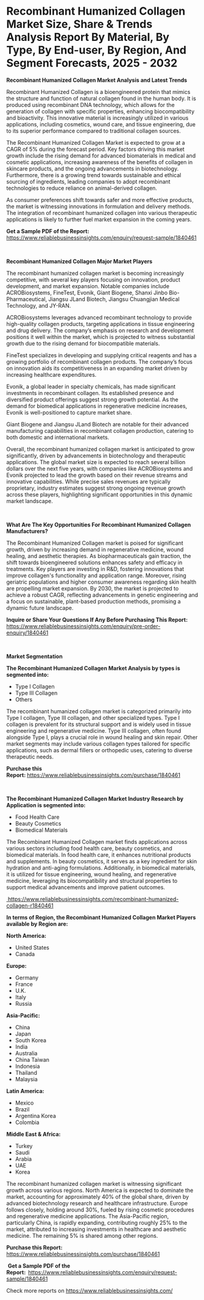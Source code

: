 <p><h1>Recombinant Humanized Collagen Market Size, Share & Trends Analysis Report By Material, By Type, By End-user, By Region, And Segment Forecasts, 2025 - 2032</h1></p><p><strong>Recombinant Humanized Collagen Market Analysis and Latest Trends</strong></p>
<p><p>Recombinant Humanized Collagen is a bioengineered protein that mimics the structure and function of natural collagen found in the human body. It is produced using recombinant DNA technology, which allows for the generation of collagen with specific properties, enhancing biocompatibility and bioactivity. This innovative material is increasingly utilized in various applications, including cosmetics, wound care, and tissue engineering, due to its superior performance compared to traditional collagen sources.</p><p>The Recombinant Humanized Collagen Market is expected to grow at a CAGR of 5% during the forecast period. Key factors driving this market growth include the rising demand for advanced biomaterials in medical and cosmetic applications, increasing awareness of the benefits of collagen in skincare products, and the ongoing advancements in biotechnology. Furthermore, there is a growing trend towards sustainable and ethical sourcing of ingredients, leading companies to adopt recombinant technologies to reduce reliance on animal-derived collagen.</p><p>As consumer preferences shift towards safer and more effective products, the market is witnessing innovations in formulation and delivery methods. The integration of recombinant humanized collagen into various therapeutic applications is likely to further fuel market expansion in the coming years.</p></p>
<p><strong>Get a Sample PDF of the Report:&nbsp;</strong> <a href="https://www.reliablebusinessinsights.com/enquiry/request-sample/1840461?utm_campaign=2279&utm_medium=2&utm_source=Github&utm_content=ia&utm_term=09032025&utm_id=recombinant-humanized-collagen">https://www.reliablebusinessinsights.com/enquiry/request-sample/1840461</a></p>
<p>&nbsp;</p>
<p><strong>Recombinant Humanized Collagen Major Market Players</strong></p>
<p><p>The recombinant humanized collagen market is becoming increasingly competitive, with several key players focusing on innovation, product development, and market expansion. Notable companies include ACROBiosystems, FineTest, Evonik, Giant Biogene, Shanxi Jinbo Bio-Pharmaceutical, Jiangsu JLand Biotech, Jiangsu Chuangjian Medical Technology, and JY-RAN.</p><p>ACROBiosystems leverages advanced recombinant technology to provide high-quality collagen products, targeting applications in tissue engineering and drug delivery. The company’s emphasis on research and development positions it well within the market, which is projected to witness substantial growth due to the rising demand for biocompatible materials.</p><p>FineTest specializes in developing and supplying critical reagents and has a growing portfolio of recombinant collagen products. The company’s focus on innovation aids its competitiveness in an expanding market driven by increasing healthcare expenditures.</p><p>Evonik, a global leader in specialty chemicals, has made significant investments in recombinant collagen. Its established presence and diversified product offerings suggest strong growth potential. As the demand for biomedical applications in regenerative medicine increases, Evonik is well-positioned to capture market share.</p><p>Giant Biogene and Jiangsu JLand Biotech are notable for their advanced manufacturing capabilities in recombinant collagen production, catering to both domestic and international markets.</p><p>Overall, the recombinant humanized collagen market is anticipated to grow significantly, driven by advancements in biotechnology and therapeutic applications. The global market size is expected to reach several billion dollars over the next five years, with companies like ACROBiosystems and Evonik projected to lead the growth based on their revenue streams and innovative capabilities. While precise sales revenues are typically proprietary, industry estimates suggest strong ongoing revenue growth across these players, highlighting significant opportunities in this dynamic market landscape.</p></p>
<p>&nbsp;</p>
<p><strong>What Are The Key Opportunities For Recombinant Humanized Collagen Manufacturers?</strong></p>
<p><p>The Recombinant Humanized Collagen market is poised for significant growth, driven by increasing demand in regenerative medicine, wound healing, and aesthetic therapies. As biopharmaceuticals gain traction, the shift towards bioengineered solutions enhances safety and efficacy in treatments. Key players are investing in R&D, fostering innovations that improve collagen's functionality and application range. Moreover, rising geriatric populations and higher consumer awareness regarding skin health are propelling market expansion. By 2030, the market is projected to achieve a robust CAGR, reflecting advancements in genetic engineering and a focus on sustainable, plant-based production methods, promising a dynamic future landscape.</p></p>
<p><strong>Inquire or Share Your Questions If Any Before Purchasing This Report:</strong> <a href="https://www.reliablebusinessinsights.com/enquiry/pre-order-enquiry/1840461?utm_campaign=2279&utm_medium=2&utm_source=Github&utm_content=ia&utm_term=09032025&utm_id=recombinant-humanized-collagen">https://www.reliablebusinessinsights.com/enquiry/pre-order-enquiry/1840461</a></p>
<p>&nbsp;</p>
<p><strong>Market Segmentation</strong></p>
<p><strong>The Recombinant Humanized Collagen Market Analysis by types is segmented into:</strong></p>
<p><ul><li>Type I Collagen</li><li>Type Ⅲ Collagen</li><li>Others</li></ul></p>
<p><p>The recombinant humanized collagen market is categorized primarily into Type I collagen, Type III collagen, and other specialized types. Type I collagen is prevalent for its structural support and is widely used in tissue engineering and regenerative medicine. Type III collagen, often found alongside Type I, plays a crucial role in wound healing and skin repair. Other market segments may include various collagen types tailored for specific applications, such as dermal fillers or orthopedic uses, catering to diverse therapeutic needs.</p></p>
<p><strong>Purchase this Report:&nbsp;</strong><a href="https://www.reliablebusinessinsights.com/purchase/1840461?utm_campaign=2279&utm_medium=2&utm_source=Github&utm_content=ia&utm_term=09032025&utm_id=recombinant-humanized-collagen">https://www.reliablebusinessinsights.com/purchase/1840461</a></p>
<p>&nbsp;</p>
<p><strong>The Recombinant Humanized Collagen Market Industry Research by Application is segmented into:</strong></p>
<p><ul><li>Food Health Care</li><li>Beauty Cosmetics</li><li>Biomedical Materials</li></ul></p>
<p><p>The Recombinant Humanized Collagen market finds applications across various sectors including food health care, beauty cosmetics, and biomedical materials. In food health care, it enhances nutritional products and supplements. In beauty cosmetics, it serves as a key ingredient for skin hydration and anti-aging formulations. Additionally, in biomedical materials, it is utilized for tissue engineering, wound healing, and regenerative medicine, leveraging its biocompatibility and structural properties to support medical advancements and improve patient outcomes.</p></p>
<p><a href="https://www.reliablebusinessinsights.com/recombinant-humanized-collagen-r1840461?utm_campaign=2279&utm_medium=2&utm_source=Github&utm_content=ia&utm_term=09032025&utm_id=recombinant-humanized-collagen">&nbsp;https://www.reliablebusinessinsights.com/recombinant-humanized-collagen-r1840461</a></p>
<p><strong>In terms of Region, the Recombinant Humanized Collagen Market Players available by Region are:</strong></p>
<p>
    <p> <strong> North America: </strong>
        <ul>
            <li>United States</li>
            <li>Canada</li>
        </ul>
        </p> 
    <p> <strong> Europe: </strong>
        <ul>
            <li>Germany</li>
            <li>France</li>
            <li>U.K.</li>
            <li>Italy</li>
            <li>Russia</li>
        </ul>
        </p> 
    <p> <strong> Asia-Pacific: </strong>
        <ul>
            <li>China</li>
            <li>Japan</li>
            <li>South Korea</li>
            <li>India</li>
            <li>Australia</li>
            <li>China Taiwan</li>
            <li>Indonesia</li>
            <li>Thailand</li>
            <li>Malaysia</li>
        </ul>
        </p> 
    <p> <strong> Latin America: </strong>
        <ul>
            <li>Mexico</li>
            <li>Brazil</li>
            <li>Argentina Korea</li>
            <li>Colombia</li>
        </ul>
        </p> 
    <p> <strong> Middle East & Africa: </strong>
        <ul>
            <li>Turkey</li>
            <li>Saudi</li>
            <li>Arabia</li>
            <li>UAE</li>
            <li>Korea</li>
        </ul>
    </p>
    </p>
<p><p>The recombinant humanized collagen market is witnessing significant growth across various regions. North America is expected to dominate the market, accounting for approximately 40% of the global share, driven by advanced biotechnology research and healthcare infrastructure. Europe follows closely, holding around 30%, fueled by rising cosmetic procedures and regenerative medicine applications. The Asia-Pacific region, particularly China, is rapidly expanding, contributing roughly 25% to the market, attributed to increasing investments in healthcare and aesthetic medicine. The remaining 5% is shared among other regions.</p></p>
<p><strong>Purchase this Report: </strong><a href="https://www.reliablebusinessinsights.com/purchase/1840461?utm_campaign=2279&utm_medium=2&utm_source=Github&utm_content=ia&utm_term=09032025&utm_id=recombinant-humanized-collagen">https://www.reliablebusinessinsights.com/purchase/1840461</a></p>
<p>&nbsp;<strong>Get a Sample PDF of the Report:&nbsp;&nbsp;</strong><a href="https://www.reliablebusinessinsights.com/enquiry/request-sample/1840461?utm_campaign=2279&utm_medium=2&utm_source=Github&utm_content=ia&utm_term=09032025&utm_id=recombinant-humanized-collagen">https://www.reliablebusinessinsights.com/enquiry/request-sample/1840461</a></p>
<p><strong></strong></p>
<p>Check more reports on <a href="https://www.reliablebusinessinsights.com/?utm_campaign=2279&utm_medium=2&utm_source=Github&utm_content=ia&utm_term=09032025&utm_id=recombinant-humanized-collagen">https://www.reliablebusinessinsights.com/</a></p>